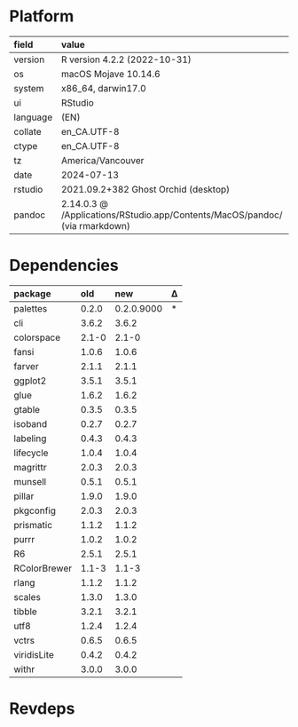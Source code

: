 # Platform

|field    |value                                                                       |
|:--------|:---------------------------------------------------------------------------|
|version  |R version 4.2.2 (2022-10-31)                                                |
|os       |macOS Mojave 10.14.6                                                        |
|system   |x86_64, darwin17.0                                                          |
|ui       |RStudio                                                                     |
|language |(EN)                                                                        |
|collate  |en_CA.UTF-8                                                                 |
|ctype    |en_CA.UTF-8                                                                 |
|tz       |America/Vancouver                                                           |
|date     |2024-07-13                                                                  |
|rstudio  |2021.09.2+382 Ghost Orchid (desktop)                                        |
|pandoc   |2.14.0.3 @ /Applications/RStudio.app/Contents/MacOS/pandoc/ (via rmarkdown) |

# Dependencies

|package      |old   |new        |Δ  |
|:------------|:-----|:----------|:--|
|palettes     |0.2.0 |0.2.0.9000 |*  |
|cli          |3.6.2 |3.6.2      |   |
|colorspace   |2.1-0 |2.1-0      |   |
|fansi        |1.0.6 |1.0.6      |   |
|farver       |2.1.1 |2.1.1      |   |
|ggplot2      |3.5.1 |3.5.1      |   |
|glue         |1.6.2 |1.6.2      |   |
|gtable       |0.3.5 |0.3.5      |   |
|isoband      |0.2.7 |0.2.7      |   |
|labeling     |0.4.3 |0.4.3      |   |
|lifecycle    |1.0.4 |1.0.4      |   |
|magrittr     |2.0.3 |2.0.3      |   |
|munsell      |0.5.1 |0.5.1      |   |
|pillar       |1.9.0 |1.9.0      |   |
|pkgconfig    |2.0.3 |2.0.3      |   |
|prismatic    |1.1.2 |1.1.2      |   |
|purrr        |1.0.2 |1.0.2      |   |
|R6           |2.5.1 |2.5.1      |   |
|RColorBrewer |1.1-3 |1.1-3      |   |
|rlang        |1.1.2 |1.1.2      |   |
|scales       |1.3.0 |1.3.0      |   |
|tibble       |3.2.1 |3.2.1      |   |
|utf8         |1.2.4 |1.2.4      |   |
|vctrs        |0.6.5 |0.6.5      |   |
|viridisLite  |0.4.2 |0.4.2      |   |
|withr        |3.0.0 |3.0.0      |   |

# Revdeps

